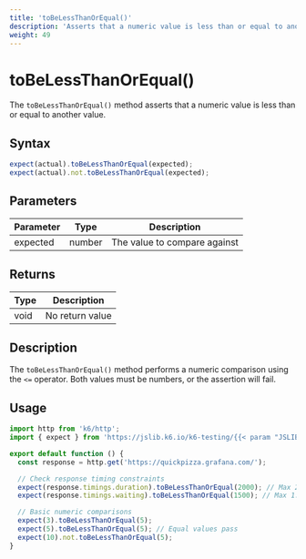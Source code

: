 ```yaml
---
title: 'toBeLessThanOrEqual()'
description: 'Asserts that a numeric value is less than or equal to another value'
weight: 49
---
```


# toBeLessThanOrEqual()

The `toBeLessThanOrEqual()` method asserts that a numeric value is less than or equal to another value.

## Syntax

<!-- eslint-skip -->
<!-- md-k6:skip -->

```javascript
expect(actual).toBeLessThanOrEqual(expected);
expect(actual).not.toBeLessThanOrEqual(expected);
```

## Parameters

| Parameter | Type   | Description                  |
| --------- | ------ | ---------------------------- |
| expected  | number | The value to compare against |

## Returns

| Type | Description     |
| ---- | --------------- |
| void | No return value |

## Description

The `toBeLessThanOrEqual()` method performs a numeric comparison using the `<=` operator. Both values must be numbers, or the assertion will fail.

## Usage

<!-- md-k6:skip -->

```javascript
import http from 'k6/http';
import { expect } from 'https://jslib.k6.io/k6-testing/{{< param "JSLIB_TESTING_VERSION" >}}/index.js';

export default function () {
  const response = http.get('https://quickpizza.grafana.com/');

  // Check response timing constraints
  expect(response.timings.duration).toBeLessThanOrEqual(2000); // Max 2 seconds
  expect(response.timings.waiting).toBeLessThanOrEqual(1500); // Max 1.5 seconds

  // Basic numeric comparisons
  expect(3).toBeLessThanOrEqual(5);
  expect(5).toBeLessThanOrEqual(5); // Equal values pass
  expect(10).not.toBeLessThanOrEqual(5);
}
```

